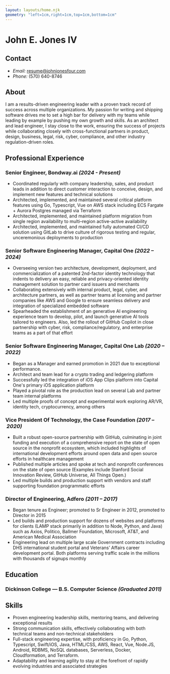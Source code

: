 ```yaml
---
layout: layouts/home.njk
geometry: "left=1cm,right=1cm,top=1cm,bottom=1cm"
---
```


# John E. Jones IV

## Contact

* *Email:* resume@johnjonesfour.com
* *Phone:* (570) 640-8746

## About

I am a results-driven engineering leader with a proven track record of success across multiple organizations. My passion for writing and shipping software drives me to set a high bar for delivery with my teams while leading by example by pushing my own growth and skills. As an architect and lead engineer, I stay close to the work, ensuring the success of projects while collaborating closely with cross-functional partners in product, design, business, legal, risk, cyber, compliance, and other industry regulation-driven roles.

## Professional Experience

### Senior Engineer, Bondway.ai _(2024 - Present)_

* Coordinated regularly with company leadership, sales, and product leads in addition to direct customer interaction to conceive, design, and implement new features and technical solutions
* Architected, implemented, and maintained several critical platform features using Go, Typescript, Vue on AWS stack including ECS Fargate + Aurora Postgres managed via Terraform 
* Architected, implemented, and maintained platform migration from single region availability to multi–region active-active availability
* Architected, implemented, and maintained fully automated CI/CD solution using GitLab to drive culture of rigorous testing and regular, unceremonious deployments to production 

### Senior Software Engineering Manager, Capital One _(2022 – 2024)_

* Overseeing version two architecture, development, deployment, and commercialization of a patented 2nd-factor identity technology that indents to delivery an easy, reliable and privacy-oriented identity management solution to partner card issuers and merchants
* Collaborating extensively with internal product, legal, cyber, and architecture partners, as well as partner teams at licensing and partner companies like AWS and Google to ensure seamless delivery and integration of specialized embedded software
* Spearheaded the establishment of an generative AI engineering experience team to develop, pilot, and launch generative AI tools tailored to engineers. Also, led the rollout of GitHub Copilot in close partnership with cyber, risk, compliance/regulatory, and enterprise teams as a part of that effort

### Senior Software Engineering Manager, Capital One Lab _(2020 – 2022)_

* Began as a Manager and earned promotion in 2021 due to exceptional performance.
* Architect and team lead for a crypto trading and ledgering platform
* Successfully led the integration of iOS App Clips platform into Capital One's primary iOS application platform
* Played a pivotal role as the production lead on several Lab and partner team internal platforms
* Led multiple proofs of concept and experimental work exploring AR/VR, identity tech, cryptocurrency, among others

### Vice President Of Technology, the Case Foundation _(2017 – 2020)_

* Built a robust open-source partnership with GitHub, culminating in joint funding and execution of a comprehensive report on the state of open source in the nonprofit ecosystem, which included highlights of international development efforts around open data and open source efforts in healthcare management
* Published multiple articles and spoke at tech and nonprofit conferences on the state of open source (Examples include Stanford Social Innovation Review, GitHub Universe, All Things Open.)
* Led multiple builds and production support with vendors and staff supporting foundation programmatic efforts

### Director of Engineering, Adfero _(2011 – 2017)_

* Began tenure as Engineer; promoted to Sr Engineer in 2012, promoted to Director in 2015
* Led builds and production support for dozens of websites and platforms for clients (LAMP stack primarily in addition to Node, Python, and Java) such as Axios, Politico, Ballmer Foundation, Microsoft, AT&T, and American Medical Association
* Engineering lead on multiple large scale Government contracts including DHS international student portal and Veterans’ Affairs career development portal. Both platforms serving traffic scale in the millions with thousands of signups monthly

## Education

### Dickinson College — B.S. Computer Science _(Graduated 2011)_

## Skills

* Proven engineering leadership skills, mentoring teams, and delivering exceptional results
* Strong communication skills, effectively collaborating with both technical teams and non-technical stakeholders
* Full-stack engineering expertise, with proficiency in Go, Python, Typescript, Swift/iOS, Java, HTML/CSS, AWS, React, Vue, Node.JS, Android, RDBMS, NoSQL databases, Serverless, Docker, Cloudformation, and Terraform.
* Adaptability and learning agility to stay at the forefront of rapidly evolving industries and associated strategies
